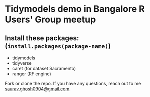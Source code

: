 # Tidymodels demo in Bangalore R Users' Group meetup

## Install these packages: (`install.packages(package-name)`)
* tidymodels
* tidyverse
* caret (for dataset Sacramento)
* ranger (RF engine)

Fork or clone the repo. If you have any questions, reach out to me saurav.ghosh0904@gmail.com.
